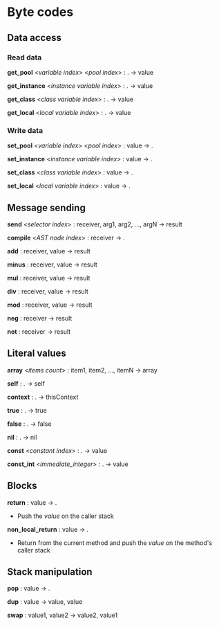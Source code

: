 # Byte codes

## Data access

### Read data
**get_pool** <*variable index*> <*pool index*> : . -> value

**get_instance** <*instance variable index*> : . -> value

**get_class** <*class variable index*> : . -> value

**get_local** <*local variable index*> : . -> value

### Write data
**set_pool** <*variable index*> <*pool index*> : value -> .

**set_instance** <*instance variable index*> : value -> . 

**set_class** <*class variable index*> : value -> . 

**set_local** <*local variable index*> : value -> . 

## Message sending
**send** <*selector index*> : receiver, arg1, arg2, ..., argN -> result

**compile** <*AST node index*> : receiver -> .

**add** : receiver, value -> result

**minus** : receiver, value -> result

**mul** : receiver, value -> result

**div** : receiver, value -> result

**mod** : receiver, value -> result

**neg** : receiver -> result

**not** : receiver -> result

## Literal values
**array** <*items count*> : item1, item2, ..., itemN -> array

**self** : . -> self

**context** : . -> thisContext

**true** : . -> true

**false** : . -> false

**nil** : . -> nil

**const** <*constant index*> : . -> value

**const_int** <*immediate_integer*> : . -> value

## Blocks
**return** : value -> .
- Push the *value* on the caller stack

**non_local_return** : value -> .
- Return from the current method and push the *value* on the 
  method's caller stack

## Stack manipulation
**pop** : value -> .

**dup** : value -> value, value

**swap** : value1, value2 -> value2, value1
